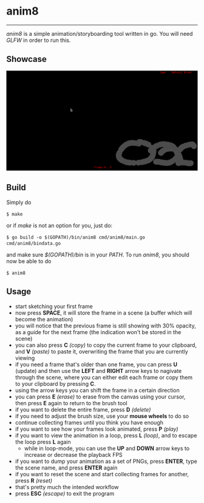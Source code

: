 # anim8
---
*anim8* is a simple animation/storyboarding tool written in go. You will need *GLFW* in order to run this.

## Showcase
![alt text](https://github.com/supermuesli/anim8/blob/master/showcase.gif "y u trippin")

## Build
Simply do
```  
$ make
```
or if *make* is not an option for you, just do:
``` 
$ go build -o $(GOPATH)/bin/anim8 cmd/anim8/main.go cmd/anim8/bindata.go
```
and make sure *$(GOPATH)/bin* is in your *PATH*. To run *anim8*, you should now be able to do
``` 
$ anim8
```

## Usage
- start sketching your first frame
- now press **SPACE**, it will store the frame in a scene (a buffer which will become the animation)
- you will notice that the previous frame is still showing with 30% opacity, as a guide for the next frame (the indication won't be stored in the scene)
- you can also press **C** *(copy)* to copy the current frame to your clipboard, and **V** *(paste)* to paste it, overwriting the frame that you are currently viewing
- if you need a frame that's older than one frame, you can press **U** (update) and then use the **LEFT** and **RIGHT** arrow keys to nagivate through the scene, where you can either edit each frame or copy them to your clipboard by pressing **C**.
- using the arrow keys you can shift the frame in a certain direction
- you can press **E** *(erase)* to erase from the canvas using your cursor, then press **E** again to return to the brush tool 
- if you want to delete the entire frame, press **D** *(delete)*
- if you need to adjust the brush size, use your **mouse wheels** to do so
- continue collecting frames until you think you have enough
- if you want to see how your frames look animated, press **P** *(play)*
- if you want to view the animation in a loop, press **L** *(loop)*, and to escape the loop press **L** again
  - while in loop-mode, you can use the **UP** and **DOWN** arrow keys to increase or decrease the playback FPS
- if you want to dump your animation as a set of PNGs, press **ENTER**, type the scene name, and press **ENTER** again
- if you want to reset the scene and start collecting frames for another, press **R** *(reset)*
- that's pretty much the intended workflow
- press **ESC** *(escape)* to exit the program